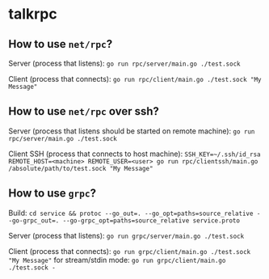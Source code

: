 # talkrpc

## How to use `net/rpc`?

Server (process that listens): `go run rpc/server/main.go ./test.sock`

Client (process that connects): `go run rpc/client/main.go ./test.sock "My Message"`

## How to use `net/rpc` over ssh?

Server (process that listens should be started on remote machine): `go run rpc/server/main.go ./test.sock`

Client SSH (process that connects to host machine): `SSH_KEY=~/.ssh/id_rsa REMOTE_HOST=<machine> REMOTE_USER=<user> go run rpc/clientssh/main.go /absolute/path/to/test.sock "My Message"`

## How to use `grpc`?

Build: `cd service && protoc --go_out=. --go_opt=paths=source_relative --go-grpc_out=. --go-grpc_opt=paths=source_relative service.proto`

Server (process that listens): `go run grpc/server/main.go ./test.sock`

Client (process that connects): `go run grpc/client/main.go ./test.sock "My Message"`
for stream/stdin mode: `go run grpc/client/main.go ./test.sock -`
